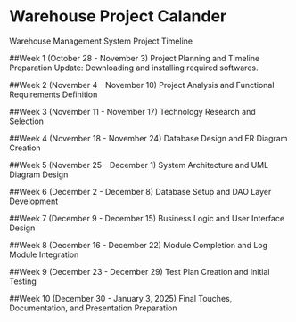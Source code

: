 # Warehouse Project Calander
Warehouse Management System Project Timeline

##Week 1 (October 28 - November 3)
Project Planning and Timeline Preparation
Update: Downloading and installing required softwares.

##Week 2 (November 4 - November 10)
Project Analysis and Functional Requirements Definition

##Week 3 (November 11 - November 17)
Technology Research and Selection

##Week 4 (November 18 - November 24)
Database Design and ER Diagram Creation

##Week 5 (November 25 - December 1)
System Architecture and UML Diagram Design

##Week 6 (December 2 - December 8)
Database Setup and DAO Layer Development

##Week 7 (December 9 - December 15)
Business Logic and User Interface Design

##Week 8 (December 16 - December 22)
Module Completion and Log Module Integration

##Week 9 (December 23 - December 29)
Test Plan Creation and Initial Testing

##Week 10 (December 30 - January 3, 2025)
Final Touches, Documentation, and Presentation Preparation
